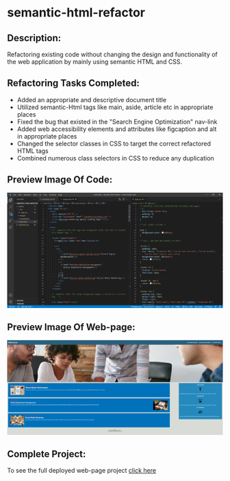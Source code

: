 # semantic-html-refactor

## Description:

Refactoring existing code without changing the design and functionality of the web application by mainly using semantic HTML and CSS.

## Refactoring Tasks Completed:

- Added an appropriate and descriptive document title
- Utilized semantic-Html tags like main, aside, article etc in appropriate places
- Fixed the bug that existed in the "Search Engine Optimization" nav-link
- Added web accessibility elements and attributes like figcaption and alt in appropriate places
- Changed the selector classes in CSS to target the correct refactored HTML tags
- Combined numerous class selectors in CSS to reduce any duplication

## Preview Image Of Code:

![code-preview](./assets/screenshots/code-preview.PNG)

## Preview Image Of Web-page:

![web-page-preview](./assets/screenshots/web-page-preview.png)

## Complete Project:

To see the full deployed web-page project <a href="google.com">click here</a>
